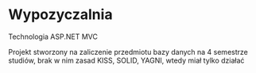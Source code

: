 # Wypozyczalnia
Technologia ASP.NET MVC

Projekt stworzony na zaliczenie przedmiotu bazy danych na 4 semestrze studiów, brak w nim zasad KISS, SOLID, YAGNI, wtedy miał tylko działać
